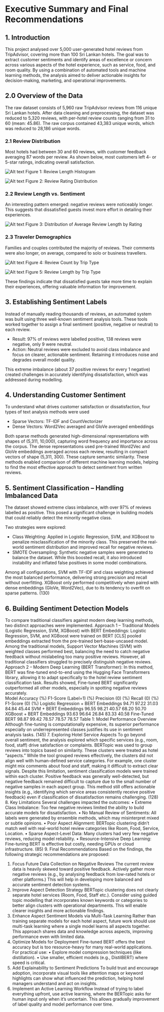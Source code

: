 # Executive Summary and Final Recommendations

## 1. Introduction

This project analysed over 5,000 user-generated hotel reviews from TripAdvisor, covering more than 100 Sri Lankan hotels. The goal was to extract customer sentiments and identify areas of excellence or concern across various aspects of the hotel experience, such as service, food, and room quality. By using a combination of automated tools and machine learning methods, the analysis aimed to deliver actionable insights for decision-making, marketing, and operational improvements.                                                      

## 2.0 Overview of the Data
The raw dataset consists of 5,960 raw TripAdvisor reviews from 116 unique Sri Lankan hotels. After data cleaning and preprocessing, the dataset was reduced to 5,320 reviews, with per-hotel review counts ranging from 31 to 60 (mean: 45.86). The raw corpus contained 43,383 unique words, which was reduced to 28,186 unique words.

### 2.1 Review Distribution
Most hotels had between 30 and 60 reviews, with customer feedback averaging 87 words per review. As shown below, most customers left 4- or 5-star ratings, indicating overall satisfaction.

![Alt text](images/1.png)
Figure 1: Review Length Histogram

![Alt text](images/2.png)
Figure 2: Review Rating Distribution


### 2.2 Review Length vs. Sentiment
An interesting pattern emerged: negative reviews were noticeably longer. This suggests that dissatisfied guests invest more effort in detailing their experiences.

![Alt text](images/3.png)
Figure 3: Distribution of Average Review Length by Rating

### 2.3 Traveler Demographics
Families and couples contributed the majority of reviews. Their comments were also longer, on average, compared to solo or business travellers.

![Alt text](images/4.png) 
Figure 4: Review Count by Trip Type

![Alt text](images/5.png)
Figure 5: Review Length by Trip Type

These findings indicate that dissatisfied guests take more time to explain their experiences, offering valuable information for improvement.                                                           
## 3. Establishing Sentiment Labels
Instead of manually reading thousands of reviews, an automated system was built using three well-known sentiment analysis tools. These tools worked together to assign a final sentiment (positive, negative or neutral) to each review.
- Result: 97% of reviews were labelled positive, 138 reviews were negative, only 9 were neutral.
- Action: Neutral reviews were excluded to avoid class imbalance and focus on clearer, actionable sentiment. Retaining it introduces noise and degrades overall model quality.

This extreme imbalance (about 37 positive reviews for every 1 negative) created challenges in accurately identifying dissatisfaction, which was addressed during modelling.        

## 4. Understanding Customer Sentiment

To understand what drives customer satisfaction or dissatisfaction, four types of text analysis methods were used
- Sparse Vectors: TF-IDF and CountVectorizer
- Dense Vectors: Word2Vec averaged and GloVe averaged embeddings

Both sparse methods generated high-dimensional representations with shapes of (5,311, 10,000), capturing word frequency and importance across the corpus. 
The dense representations used pre-trained Word2Vec and GloVe embeddings averaged across each review, resulting in compact vectors of shape (5,311, 300). These capture semantic similarity.
These methods enabled comparison of different machine learning models, helping to find the most effective approach to detect sentiment from written reviews.                          

## 5. Sentiment Classification – Handling Imbalanced Data

The dataset showed extreme class imbalance, with over 97% of reviews labelled as positive. This posed a significant challenge in building models that could reliably detect the minority negative class.

Two strategies were explored:

- Class Weighting: Applied in Logistic Regression, SVM, and XGBoost to penalize misclassification of the minority class. This preserved the real-world sentiment distribution and improved recall for negative reviews.
- SMOTE Oversampling: Synthetic negative samples were generated to balance the dataset. While this boosted recall, it also introduced instability and inflated false positives in some model combinations.

Among all configurations, SVM with TF-IDF and class weighting achieved the most balanced performance, delivering strong precision and recall without overfitting. XGBoost only performed competitively when paired with dense embeddings (GloVe, Word2Vec), due to its tendency to overfit on sparse patterns.                                                          (130)

## 6. Building Sentiment Detection Models
To compare traditional classifiers against modern deep learning methods, two distinct approaches were implemented.
Approach 1 – Traditional Models (Logistic Regression, SVM, XGBoost) with BERT Embeddings:
Logistic Regression, SVM, and XGBoost were trained on BERT [CLS] pooled embeddings extracted from the pre-trained bert-base-uncased model. 
Among the traditional models, Support Vector Machines (SVM) with weighted classes performed best, balancing the need to catch negative feedback without mislabeling too many positive reviews. However, all traditional classifiers struggled to precisely distinguish negative reviews.
Approach 2 – Modern Deep Learning (BERT Transformer):
In this method, BERT was fine-tuned end-to-end using the Hugging Face Transformers library, allowing it to adapt specifically to the hotel review sentiment classification task.
Results showed, Fine-tuned BERT significantly outperformed all other models, especially in spotting negative reviews accurately.                                                             
Model	Accuracy (%)	F1-Score (Label=1) (%)	Precision (0) (%)	Recall (0) (%)	F1-Score (0) (%)
Logistic Regression + BERT Embeddings	94.71	97.22	31.03	84.84	45.44
SVM + BERT Embeddings	96.55	98.21	40.57	68.20	50.70
XGBoost + BERT Embeddings	93.63	96.64	26.84	83.33	40.58
Fine-Tuned BERT	98.87	99.42	78.57	78.57	78.57
Table 1: Model Performance Overview
Although fine-tuning is computationally expensive, its superior performance especially on underrepresented classes justifies its use in sentiment analysis tasks.                     (145)
7. Exploring Hotel Service Aspects
To go beyond overall sentiment, the analysis explored which specific services (e.g., room, food, staff) drive satisfaction or complaints.
BERTopic was used to group reviews into topics based on similarity. These clusters were treated as hotel “aspects.” While the tool grouped reviews effectively, the clusters did not align well with human-defined service categories. For example, one cluster might mix comments about food and staff, making it difficult to extract clear signals.
Despite this limitation, sentiment classification models were trained within each cluster. Positive feedback was generally well-detected, but negative feedback remained difficult to capture due to the small number of negative samples in each aspect group.
This method still offers actionable insights (e.g., identifying which service areas consistently receive positive feedback) even if classification of dissatisfaction remains challenging.                                                                                                                 (128)
8. Key Limitations
Several challenges impacted the outcomes:
•	Extreme Class Imbalance: Too few negative reviews limited the ability to build accurate models for dissatisfaction.
•	No Manual Review of Sentiments: All labels were generated by ensemble methods, which may misinterpret mixed or subtle opinions.
•	Poor Aspect Alignment: BERTopic clustering didn’t match well with real-world hotel review categories like Room, Food, Service, Location.
•	Sparse Aspect-Level Data: Many clusters had very few negative reviews, reducing model reliability.
•	Resource-Intensive Deep Learning: Fine-tuning BERT is effective but costly, needing GPUs or cloud infrastructure.                                                               (85)
9. Final Recommendations
Based on the findings, the following strategic recommendations are proposed:
1. Focus Future Data Collection on Negative Reviews
The current review data is heavily skewed toward positive feedback. Actively gather more negative reviews (e.g., by analysing feedback from low-rated hotels or other platforms.) This will help in developing more balanced and accurate sentiment detection systems.
2. Improve Aspect Detection Strategy
BERTopic clustering does not clearly separate hotel services (Room, Food, Staff etc.). Consider using guided topic modelling that incorporates known keywords or categories to better align clusters with operational departments. This will enable clearer insights and more actionable findings.
3. Enhance Aspect Sentiment Models via Multi-Task Learning
Rather than training separate models for each hotel aspect, future work should use multi-task learning where a single model learns all aspects together. This approach shares data and knowledge across aspects, improving performance even with limited data.
4. Optimize Models for Deployment
Fine-tuned BERT offers the best accuracy but is too resource-heavy for many real-world applications. For practical use:
•	Explore model compression techniques (like distillation).
•	Use smaller, efficient models (e.g., DistilBERT) where speed is critical.
5. Add Explainability to Sentiment Predictions
To build trust and encourage adoption, incorporate visual tools like attention maps or keyword highlights can show what influenced the prediction, helping hotel managers understand and act on insights.
6. Implement an Active Learning Workflow
Instead of trying to label everything upfront, use active learning, where the BERTopic asks for human input only when it’s uncertain. This allows gradually improvement of label quality and model performance over time.

